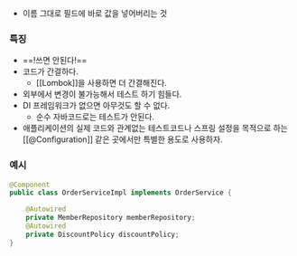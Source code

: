 - 이름 그대로 필드에 바로 값을 넣어버리는 것

### 특징
- ==!쓰면 안된다!==
- 코드가 간결하다.
	- [[Lombok]]을 사용하면 더 간결해진다.
- 외부에서 변경이 불가능해서 테스트 하기 힘들다.
- DI 프레임워크가 없으면 아무것도 할 수 없다.
	- 순수 자바코드로는 테스트가 안된다.
- 애플리케이션의 실제 코드와 관계없는 테스트코드나 스프링 설정을 목적으로 하는 [[@Configuration]] 같은 곳에서만 특별한 용도로 사용하자.
### 예시
```java
@Component  
public class OrderServiceImpl implements OrderService {  

	@Autowired
    private MemberRepository memberRepository;  
    @Autowired
    private DiscountPolicy discountPolicy;
}
```